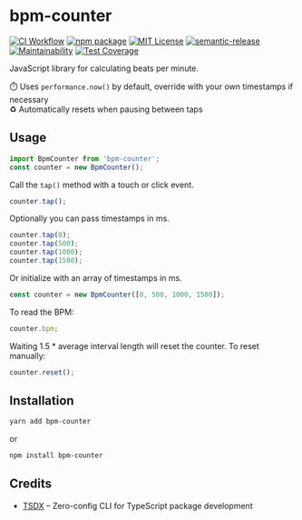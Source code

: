 # bpm-counter

[![CI Workflow](https://github.com/johanbaaij/bpm-counter/workflows/CI/badge.svg)](https://github.com/johanbaaij/bpm-counter/actions?query=workflow%3ACI)
[![npm package](https://img.shields.io/npm/v/bpm-counter)](https://www.npmjs.com/package/bpm-counter)
[![MIT License](https://img.shields.io/github/license/johanbaaij/bpm-counter)](https://github.com/johanbaaij/bpm-counter/blob/master/LICENSE)
[![semantic-release](https://img.shields.io/badge/%20%20%F0%9F%93%A6%F0%9F%9A%80-semantic--release-e10079.svg)](https://github.com/semantic-release/semantic-release)
[![Maintainability](https://api.codeclimate.com/v1/badges/36e3a30a778e8e537aca/maintainability)](https://codeclimate.com/github/johanbaaij/bpm-counter/maintainability)
[![Test Coverage](https://api.codeclimate.com/v1/badges/36e3a30a778e8e537aca/test_coverage)](https://codeclimate.com/github/johanbaaij/bpm-counter/test_coverage)

JavaScript library for calculating beats per minute.

:stopwatch: Uses `performance.now()` by default, override with your own timestamps if necessary    
:recycle: Automatically resets when pausing between taps

## Usage

```js
import BpmCounter from 'bpm-counter';
const counter = new BpmCounter();
```

Call the `tap()` method with a touch or click event.

```js
counter.tap();
```

Optionally you can pass timestamps in ms.

```js
counter.tap(0);
counter.tap(500);
counter.tap(1000);
counter.tap(1500);
```

Or initialize with an array of timestamps in ms.

```js
const counter = new BpmCounter([0, 500, 1000, 1500]);
```

To read the BPM:

```js
counter.bpm;
```

Waiting 1.5 \* average interval length will reset the counter. To reset manually:

```js
counter.reset();
```

## Installation

```sh
yarn add bpm-counter
```

or

```sh
npm install bpm-counter
```

## Credits

- [TSDX](https://github.com/jaredpalmer/tsdx) – Zero-config CLI for TypeScript package development
